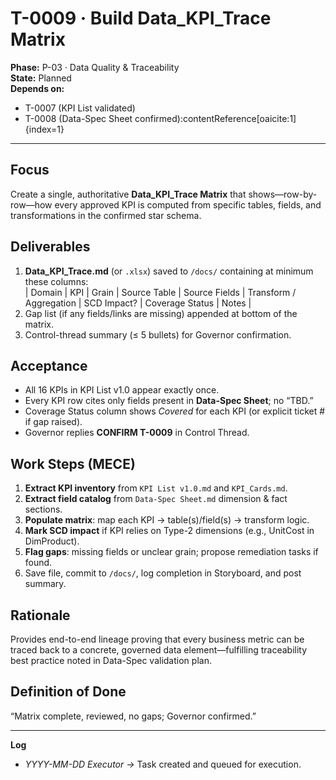 # T-0009 · Build **Data_KPI_Trace Matrix**

**Phase:** P-03 · Data Quality & Traceability  
**State:** Planned  
**Depends on:**  

- T-0007 (KPI List validated)  
- T-0008 (Data-Spec Sheet confirmed):contentReference[oaicite:1]{index=1}

---

## Focus  

Create a single, authoritative **Data_KPI_Trace Matrix** that shows—row-by-row—how every approved KPI is computed from specific tables, fields, and transformations in the confirmed star schema.

## Deliverables  

1. **Data_KPI_Trace.md** (or `.xlsx`) saved to `/docs/` containing at minimum these columns:  
   | Domain | KPI | Grain | Source Table | Source Fields | Transform / Aggregation | SCD Impact? | Coverage Status | Notes |  
2. Gap list (if any fields/links are missing) appended at bottom of the matrix.  
3. Control-thread summary (≤ 5 bullets) for Governor confirmation.

## Acceptance  

- All 16 KPIs in KPI List v1.0 appear exactly once.  
- Every KPI row cites only fields present in **Data-Spec Sheet**; no “TBD.”  
- Coverage Status column shows *Covered* for each KPI (or explicit ticket # if gap raised).  
- Governor replies **CONFIRM T-0009** in Control Thread.

## Work Steps (MECE)  

1. **Extract KPI inventory** from `KPI List v1.0.md` and `KPI_Cards.md`.  
2. **Extract field catalog** from `Data-Spec Sheet.md` dimension & fact sections.  
3. **Populate matrix**: map each KPI → table(s)/field(s) → transform logic.  
4. **Mark SCD impact** if KPI relies on Type-2 dimensions (e.g., UnitCost in DimProduct).  
5. **Flag gaps**: missing fields or unclear grain; propose remediation tasks if found.  
6. Save file, commit to `/docs/`, log completion in Storyboard, and post summary.

## Rationale  

Provides end-to-end lineage proving that every business metric can be traced back to a concrete, governed data element—fulfilling traceability best practice noted in Data-Spec validation plan.

## Definition of Done  

“Matrix complete, reviewed, no gaps; Governor confirmed.”

---

**Log**  

- *YYYY-MM-DD Executor →* Task created and queued for execution.
